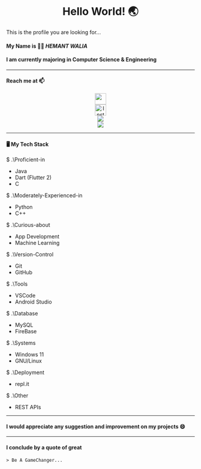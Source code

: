 ### <h1 align= "center"><b>Hello World! :earth_asia:</b></h1>

This is the profile you are looking for...

#### My Name is :man_technologist: *HEMANT WALIA*

#### I am currently majoring in Computer Science & Engineering

<hr>

#### Reach me at 📫
<p align="center">
<a href="https://mail.google.com/mail/?view=cm&fs=1&tf=1&to=hemant.walia.672@gmail.com" target="_blank"><img src="https://img.shields.io/badge/-Gmail-c14438?style=flat-square&logo=Gmail&logoColor=white&link=mailto:hemant.walia.672@gmail.com" height="30"></a>
<br>
<a href="https://instagram.com/hemant_walia_20"><img src="https://img.shields.io/badge/Instagram-%23E4405F.svg?&style=flat-square&logo=instagram&logoColor=white" alt="Instagram" height="30"></a>
<br>
<a href="https://discord.com/users/799489470142480426"><img src="https://img.shields.io/badge/discord-%237289DA.svg?&style=for-the-badge&logo=discord&logoColor=white" /> </a>
<br>
<a href="https://www.linkedin.com/in/hemant-walia"><img src="https://img.shields.io/badge/linkedin-%237289DA.svg?&style=for-the-badge&logo=linkedin&logoColor=white" /> </a>
<br>
</p>
<hr>

#### 🖥️ My Tech Stack
$ .\Proficient-in
- Java
- Dart (Flutter 2)
- C

$ .\Moderately-Experienced-in
- Python
- C++

$ .\Curious-about
- App Development
- Machine Learning

$ .\Version-Control
- Git
- GitHub

$ .\Tools
- VSCode
- Android Studio

$ .\Database
- MySQL
- FireBase

$ .\Systems
- Windows 11
- GNU/Linux

$ .\Deployment
- repl.it

$ .\Other
- REST APIs

<hr>


#### I would appreciate any suggestion and improvement on my projects 😄

<hr>

#### I conclude by a quote of great
    > Be A GameChanger...

<!---
Hemantwalia672/Hemantwalia672 is a ✨ special ✨ repository because its `README.md` (this file) appears on your GitHub profile.
You can click the Preview link to take a look at your changes.
--->
